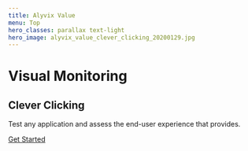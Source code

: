 ```yaml
---
title: Alyvix Value
menu: Top
hero_classes: parallax text-light
hero_image: alyvix_value_clever_clicking_20200129.jpg
---
```


# Visual Monitoring
## Clever Clicking

Test any application and assess the end-user experience that provides.

[Get Started](https://alyvix.com/doc/3/getting_started.html?classes=btn,btn-primary,btn-lg&target=_blank)
